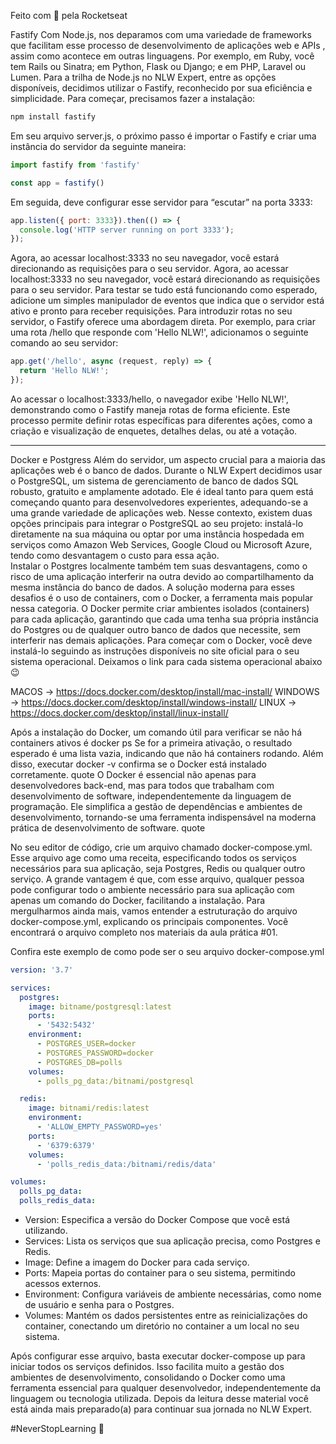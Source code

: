 Feito com 💜 pela Rocketseat

Fastify
Com Node.js, nos deparamos com uma variedade de frameworks que facilitam esse processo de desenvolvimento de aplicações web e APIs , assim como acontece em outras linguagens. 
Por exemplo, em Ruby, você tem Rails ou Sinatra; em Python, Flask ou Django; e em PHP, Laravel ou Lumen. 
Para a trilha de Node.js no NLW Expert, entre as opções disponíveis, decidimos utilizar o Fastify, reconhecido por sua eficiência e simplicidade.
Para começar, precisamos fazer a instalação:
```bash
npm install fastify
```
Em seu arquivo server.js, o próximo passo é importar o Fastify e criar uma instância do servidor da seguinte maneira:
```javascript
import fastify from 'fastify'

const app = fastify()
```
Em seguida, deve configurar esse servidor para “escutar” na porta 3333:
```javascript
app.listen({ port: 3333}).then(() => {
  console.log('HTTP server running on port 3333');
});
```
Agora, ao acessar localhost:3333 no seu navegador, você estará direcionando as requisições para o seu servidor. Agora, ao acessar localhost:3333 no seu navegador, você estará direcionando as requisições para o seu servidor. 
Para testar se tudo está funcionando como esperado, adicione um simples manipulador de eventos que indica que o servidor está ativo e pronto para receber requisições.
Para introduzir rotas no seu servidor, o Fastify oferece uma abordagem direta. Por exemplo, para criar uma rota /hello que responde com 'Hello NLW!', adicionamos o seguinte comando ao seu servidor:
```javascript
app.get('/hello', async (request, reply) => {
  return 'Hello NLW!';
});
```
Ao acessar o localhost:3333/hello, o navegador exibe 'Hello NLW!', demonstrando como o Fastify maneja rotas de forma eficiente. 
Este processo permite definir rotas específicas para diferentes ações, como a criação e visualização de enquetes, detalhes delas, ou até a votação.

---

Docker e Postgress
Além do servidor, um aspecto crucial para a maioria das aplicações web é o banco de dados.
Durante o NLW Expert decidimos usar o PostgreSQL, um sistema de gerenciamento de banco de dados SQL robusto, gratuito e amplamente adotado. 
Ele é ideal tanto para quem está começando quanto para desenvolvedores experientes, adequando-se a uma grande variedade de aplicações web.
Nesse contexto, existem duas opções principais para integrar o PostgreSQL ao seu projeto: instalá-lo diretamente na sua máquina ou optar por uma instância hospedada em serviços como Amazon Web Services, Google Cloud ou Microsoft Azure, tendo como desvantagem o custo para essa ação.  
Instalar o Postgres localmente também tem suas desvantagens, como o risco de uma aplicação interferir na outra devido ao compartilhamento da mesma instância do banco de dados.
A solução moderna para esses desafios é o uso de containers, com o Docker, a ferramenta mais popular nessa categoria. 
O Docker permite criar ambientes isolados (containers) para cada aplicação, garantindo que cada uma tenha sua própria instância do Postgres ou de qualquer outro banco de dados que necessite, sem interferir nas demais aplicações. 
Para começar com o Docker, você deve instalá-lo seguindo as instruções disponíveis no site oficial para o seu sistema operacional. 
Deixamos o link para cada sistema operacional abaixo 😉

MACOS -> https://docs.docker.com/desktop/install/mac-install/
WINDOWS -> https://docs.docker.com/desktop/install/windows-install/
LINUX -> https://docs.docker.com/desktop/install/linux-install/

Após a instalação do Docker, um comando útil para verificar se não há containers ativos é docker ps
Se for a primeira ativação, o resultado esperado é uma lista vazia, indicando que não há containers rodando. Além disso, executar docker -v confirma se o Docker está instalado corretamente.
quote
O Docker é essencial não apenas para desenvolvedores back-end, mas para todos que trabalham com desenvolvimento de software, independentemente da linguagem de programação. Ele simplifica a gestão de dependências e ambientes de desenvolvimento, tornando-se uma ferramenta indispensável na moderna prática de desenvolvimento de software.
quote

No seu editor de código, crie um arquivo chamado docker-compose.yml. Esse arquivo age como uma receita, especificando todos os serviços necessários para sua aplicação, seja Postgres, Redis ou qualquer outro serviço. 
A grande vantagem é que, com esse arquivo, qualquer pessoa pode configurar todo o ambiente necessário para sua aplicação com apenas um comando do Docker, facilitando a instalação.
Para mergulharmos ainda mais, vamos entender a estruturação do arquivo docker-compose.yml, explicando os principais componentes.
Você encontrará o arquivo completo nos materiais da aula prática #01.

Confira este exemplo de como pode ser o seu arquivo docker-compose.yml
```yaml
version: '3.7'

services:
  postgres:
    image: bitname/postgresql:latest
    ports:
      - '5432:5432'
    environment:
      - POSTGRES_USER=docker
      - POSTGRES_PASSWORD=docker
      - POSTGRES_DB=polls
    volumes:
      - polls_pg_data:/bitnami/postgresql

  redis:
    image: bitnami/redis:latest
    environment:
      - 'ALLOW_EMPTY_PASSWORD=yes'
    ports:
      - '6379:6379'
    volumes:
      - 'polls_redis_data:/bitnami/redis/data'

volumes:
  polls_pg_data:
  polls_redis_data:
```
- Version: Especifica a versão do Docker Compose que você está utilizando.
- Services: Lista os serviços que sua aplicação precisa, como Postgres e Redis.
- Image: Define a imagem do Docker para cada serviço.
- Ports: Mapeia portas do container para o seu sistema, permitindo acessos externos.
- Environment: Configura variáveis de ambiente necessárias, como nome de usuário e senha para o Postgres.
- Volumes: Mantém os dados persistentes entre as reinicializações do container, conectando um diretório no container a um local no seu sistema.

Após configurar esse arquivo, basta executar docker-compose up para iniciar todos os serviços definidos.
Isso facilita muito a gestão dos ambientes de desenvolvimento, consolidando o Docker como uma ferramenta essencial para qualquer desenvolvedor, independentemente da linguagem ou tecnologia utilizada.
Depois da leitura desse material você está ainda mais preparado(a) para continuar sua jornada no NLW Expert.

#NeverStopLearning 🚀


